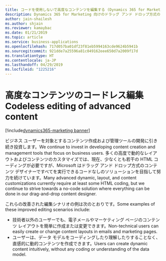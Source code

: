 ```yaml
---
title: コードを使用しないで高度なコンテンツを編集する (Dynamics 365 for Marketing)
description: Dynamics 365 for Marketing 向けのドラッグ アンド ドロップ方式のコンテンツ デザイナーですべてを行うことができる、コード不要のソリューションを目指して努力し続けています。
author: jain-shailesh
ms.author: shjain
ms.reviewer: kamaybac
ms.date: 01/21/2019
ms.topic: article
ms.service: business-applications
ms.openlocfilehash: 717d057ba01df23f81eb5994163cde9624b5941b
ms.sourcegitcommit: 921dde7a25596a81c049162eee650d7a2009f17d
ms.translationtype: HT
ms.contentlocale: ja-JP
ms.lasthandoff: 04/29/2019
ms.locfileid: "1225216"
---
```

# <a name="codeless-editing-of-advanced-content"></a><span data-ttu-id="49389-103">高度なコンテンツのコードレス編集</span><span class="sxs-lookup"><span data-stu-id="49389-103">Codeless editing of advanced content</span></span>
[!include[dynamics365-marketing banner](../includes/dynamics365-marketing.md)]


<span data-ttu-id="49389-104">ビジネス ユーザーを対象とするコンテンツ作成および管理ツールの開発に引き続き投資します。</span><span class="sxs-lookup"><span data-stu-id="49389-104">We continue to invest in developing content creation and management tools that focus on business users.</span></span> <span data-ttu-id="49389-105">多くの高度で動的なレイアウトおよびコンテンツのカスタマイズでは、現在、少なくとも若干の HTML コーディングが必要ですが、Microsoft はドラッグ アンド ドロップ方式のコンテンツ デザイナーですべてを実行できるコードなしのソリューションを目指して努力を続けています。</span><span class="sxs-lookup"><span data-stu-id="49389-105">Many advanced dynamic, layout, and content customizations currently require at least some HTML coding, but we continue to strive towards a no-code solution where everything can be done in our drag-and-drop content designer.</span></span>

<span data-ttu-id="49389-106">これらの改善された編集シナリオの例は次のとおりです。</span><span class="sxs-lookup"><span data-stu-id="49389-106">Some examples of these improved editing scenarios include:</span></span>

- <span data-ttu-id="49389-107">技術者以外のユーザーでも、電子メールやマーケティング ページのコンテンツ レイアウトを簡単に作成または変更できます。</span><span class="sxs-lookup"><span data-stu-id="49389-107">Non-technical users can easily create or change content layouts in emails and marketing pages.</span></span>
- <span data-ttu-id="49389-108">ユーザーは、データ モデルをコーディングしたり理解したりすることなく、直感的に動的コンテンツを作成できます。</span><span class="sxs-lookup"><span data-stu-id="49389-108">Users can create dynamic content intuitively, without any coding or understanding of the data model.</span></span>
